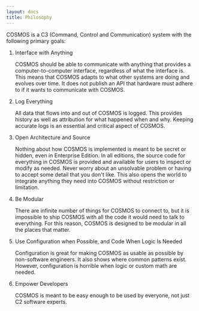 ```yaml
---
layout: docs
title: Philosophy
---
```


COSMOS is a C3 (Command, Control and Communication) system with the following primary goals:

1. Interface with Anything

   COSMOS should be able to communicate with anything that provides a computer-to-computer interface, regardless of what the interface is. This means that COSMOS adapts to what other systems are doing and evolves over time. It does not publish an API that hardware must adhere to if it wants to communicate with COSMOS.

2. Log Everything

   All data that flows into and out of COSMOS is logged. This provides history as well as attribution for what happened when and why. Keeping accurate logs is an essential and critical aspect of COSMOS.

3. Open Architecture and Source

   Nothing about how COSMOS is implemented is meant to be secret or hidden, even in Enterprise Edition. In all editions, the source code for everything in COSMOS is provided and available for users to inspect or modify as needed. Never worry about an unsolvable problem or having to accept some detail that you don't like. This also opens the world to integrate anything they need into COSMOS without restriction or limitation.

4. Be Modular

   There are infinite number of things for COSMOS to connect to, but it is impossible to ship COSMOS with all the code it would need to talk to everything. For this reason, COSMOS is designed to be modular in all the places that matter.

5. Use Configuration when Possible, and Code When Logic Is Needed

   Configuration is great for making COSMOS as usable as possible by non-software engineers. It also shows where common patterns exist. However, configuration is horrible when logic or custom math are needed.

6. Empower Developers

   COSMOS is meant to be easy enough to be used by everyone, not just C2 software experts.
